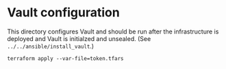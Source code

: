 # Vault configuration

This directory configures Vault and should be run after the infrastructure is deployed and Vault is initialzed and unsealed. (See `../../ansible/install_vault`.)

``` shell
terraform apply --var-file=token.tfars
```

